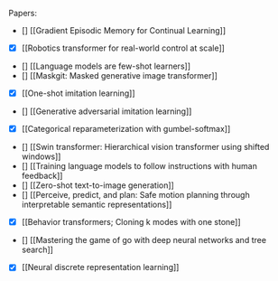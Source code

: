 Papers:
- [] [[Gradient Episodic Memory for Continual Learning]]
- [x] [[Robotics transformer for real-world control at scale]]
- [] [[Language models are few-shot learners]]
- [] [[Maskgit: Masked generative image transformer]]
- [x] [[One-shot imitation learning]]
- [] [[Generative adversarial imitation learning]]
- [x] [[Categorical reparameterization with gumbel-softmax]]
- [] [[Swin transformer: Hierarchical vision transformer using shifted windows]]
- [] [[Training language models to follow instructions with human feedback]]
- [] [[Zero-shot text-to-image generation]]
- [] [[Perceive, predict, and plan: Safe motion planning through interpretable semantic representations]]
- [x] [[Behavior transformers; Cloning k modes with one stone]]
- [] [[Mastering the game of go with deep neural networks and tree search]]
- [x] [[Neural discrete representation learning]]
